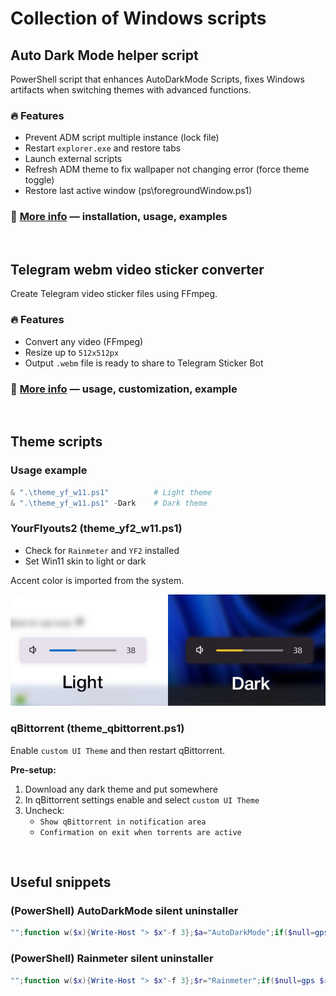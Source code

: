 # Collection of Windows scripts



## Auto Dark Mode helper script

PowerShell script that enhances AutoDarkMode Scripts, fixes Windows artifacts when switching themes with advanced functions.

### 🔥 Features

- Prevent ADM script multiple instance (lock file)  
- Restart `explorer.exe` and restore tabs  
- Launch external scripts  
- Refresh ADM theme to fix wallpaper not changing error (force theme toggle)  
- Restore last active window (ps\\foregroundWindow.ps1)

### 🔗 [More info](./Docs/ADM_Helper.md) — installation, usage, examples

<br>

## Telegram webm video sticker converter

Create Telegram video sticker files using FFmpeg.

### 🔥 Features

- Convert any video (FFmpeg)
- Resize up to `512x512px`
- Output `.webm` file is ready to share to Telegram Sticker Bot

### 🔗 [More info](./Docs/Telegram_videosticker.md) — usage, customization, example

<br>

## Theme scripts

### Usage example

```powershell
& ".\theme_yf_w11.ps1"          # Light theme
& ".\theme_yf_w11.ps1" -Dark    # Dark theme
```

### YourFlyouts2 (theme_yf2_w11.ps1)

- Check for `Rainmeter` and `YF2` installed
- Set Win11 skin to light or dark

Accent color is imported from the system.

![YF2](./Screenshots/Theme_YF2.jpg)

### qBittorrent (theme_qbittorrent.ps1)

Enable `custom UI Theme` and then restart qBittorrent.

**Pre-setup:**
1. Download any dark theme and put somewhere
2. In qBittorrent settings enable and select `custom UI Theme`
3. Uncheck:
    - `Show qBittorrent in notification area`
    - `Confirmation on exit when torrents are active`

<br>



## Useful snippets

### (PowerShell) AutoDarkMode silent uninstaller

```powershell
"";function w($x){Write-Host "> $x"-f 3};$a="AutoDarkMode";if($null=gps "${a}Svc" -ea 0){w "Shutdown <$a>...";$aw=$true;$null=& "$env:LOCALAPPDATA\Programs\$a\adm-app\${a}Shell.exe" --exit;sleep 2};w "Uninstall <$a>...";saps "$env:LOCALAPPDATA\Programs\$a\unins000.exe" "/VERYSILENT" -wait;w "Remove leftovers";ri "$env:APPDATA\$a" -r -for;""
```

### (PowerShell) Rainmeter silent uninstaller

```powershell
"";function w($x){Write-Host "> $x"-f 3};$r="Rainmeter";if($null=gps $r -ea 0){w "Shutdown <$r>...";saps "$env:PROGRAMFILES\$r\$r.exe" "!Quit";sleep 2};w "Uninstall <$r>...";saps "$env:PROGRAMFILES\$r\uninst.exe" "/S" -wait;w "Remove leftovers";"$env:APPDATA\$r","$env:USERPROFILE\Documents\$r"|ri -r -for;""
```
